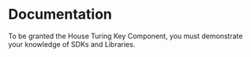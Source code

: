 # Documentation

To be granted the House Turing Key Component, you must demonstrate your knowledge of SDKs and Libraries.